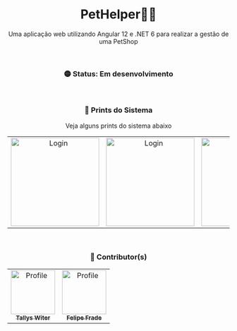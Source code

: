 <h1 align="center">PetHelper🐶🐱</h1>

<p align="center">
Uma aplicação web utilizando Angular 12 e .NET 6 para realizar a gestão de uma PetShop
</p>

<br />

<h3 align="center">🟡 Status: Em desenvolvimento</h3>

<br />

<h3 align="center">📸 Prints do Sistema</h3>
<p align="center">Veja alguns prints do sistema abaixo</p>
<table align="center">
  <tr>
    <td align="center">
      <img width="200px" height="200px" src="https://user-images.githubusercontent.com/63269777/262832346-4de2c9d2-270c-4d00-ac4f-df9969e58d78.png" alt="Login">
    </td>
     <td align="center">
      <img width="200px" height="200px" src="https://user-images.githubusercontent.com/63269777/262832382-31bc7328-467b-4a59-bc89-75ae103695e5.png" alt="Login">
    </td>
    <td align="center">
      <img width="200px" height="200px" src="https://user-images.githubusercontent.com/63269777/263553004-5cde86b7-3370-47e5-9c3e-c5c37bb9f630.png" alt="Home">
    </td>
    <td align="center">
      <img width="200px" height="200px" src="https://user-images.githubusercontent.com/63269777/263553021-922bf2f1-3cfb-40d3-8791-3ebb1342275b.png" alt="Home">
    </td>
  </tr>
</table>

<br /> 

<h3 align="center">🎨 Contributor(s)</h4>
<table align="center">
  <tr>
    <td align="center">
      <a href="https://github.com/TallysWiterF">
        <img src="https://avatars.githubusercontent.com/u/63269777?v=4" width="100px;" alt="Profile"/>
        <br />
        <sub>
          <b>Tallys Witer</b>
        </sub>
      </a>
    </td>
     <td align="center">
      <a href="https://github.com/felpBigStack">
        <img src="https://avatars.githubusercontent.com/u/144967655?v=4" width="100px;" alt="Profile"/>
        <br />
        <sub>
          <b>Felipe Frade</b>
        </sub>
      </a>
    </td>
  </tr>  
</table>
